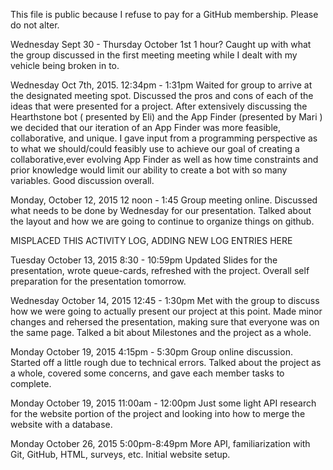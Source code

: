 This file is public because I refuse to pay for a GitHub membership. Please do not alter.

Wednesday Sept 30 - Thursday October 1st
1 hour?
Caught up with what the group discussed in the first meeting meeting while I dealt with my vehicle being broken in to.


Wednesday Oct 7th, 2015.
12:34pm - 1:31pm
Waited for group to arrive at the designated meeting spot.
Discussed the pros and cons of each of the ideas that were presented for a project.
After extensively discussing the Hearthstone bot (
presented by Eli) and the App Finder (presented by Mari ) we decided that our iteration of an App Finder was more feasible, collaborative, and unique.
I gave input from a programming perspective as to what we should/could feasibly use to achieve our goal of creating a collaborative,ever evolving App Finder as well as how time constraints and prior knowledge would limit our ability to create a bot with so many variables.
Good discussion overall.

Monday, October 12, 2015
12 noon - 1:45
Group meeting online.
Discussed what needs to be done by Wednesday for our presentation. Talked about the layout and how we are going to continue to organize things on github.

MISPLACED THIS ACTIVITY LOG, ADDING NEW LOG ENTRIES HERE

Tuesday October 13, 2015 8:30 - 10:59pm
Updated Slides for the presentation, wrote queue-cards, refreshed with the project. Overall self preparation for the presentation tomorrow.

Wednesday October 14, 2015 12:45 - 1:30pm
Met with the group to discuss how we were going to actually present our project at this point. Made minor changes and rehersed the presentation, making sure
that everyone was on the same page.
Talked a bit about Milestones and the project as a whole.

Monday October 19, 2015 4:15pm - 5:30pm
Group online discussion. Started off a little rough due to technical errors.
Talked about the project as a whole, covered some concerns, and gave each member tasks to complete.

Monday October 19, 2015 11:00am - 12:00pm
Just some light API research for the website portion of the project and looking into how to merge the website with a database.

Monday October 26, 2015 5:00pm-8:49pm
More API, familiarization with Git, GitHub, HTML, surveys, etc. Initial website setup.

